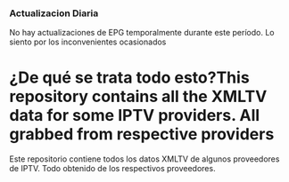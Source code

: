 ### Actualizacion Diaria
No hay actualizaciones de EPG temporalmente durante este período. Lo siento por los inconvenientes ocasionados


# ¿De qué se trata todo esto?This repository contains all the XMLTV data for some IPTV  providers. All grabbed from respective providers
Este repositorio contiene todos los datos XMLTV de algunos proveedores de IPTV. Todo obtenido de los respectivos proveedores.
